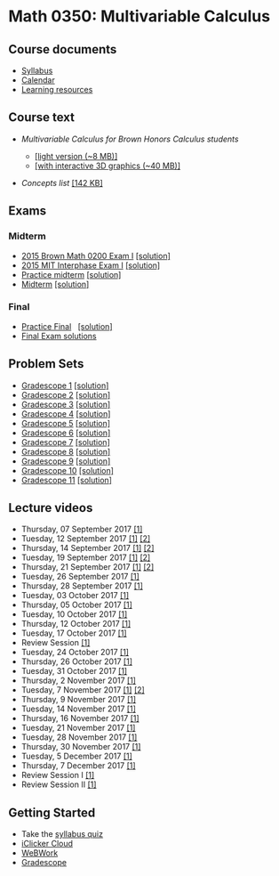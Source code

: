 
# Math 0350: Multivariable Calculus

<!--toc-->

<!--end-->

## Course documents

* [Syllabus](pdf/math0350_syllabus.pdf)
* [Calendar](pdf/math0350_calendar.pdf)
* [Learning resources](coursesuccess)

## Course text

* _Multivariable Calculus for Brown Honors Calculus students_
    * [[light version (~8 MB)]](https://github.com/sswatson/MultivariableCalculus.tex/raw/master/MultivariableCalculus.pdf)  
    * [[with interactive 3D graphics (~40 MB)]](https://github.com/sswatson/MultivariableCalculus.tex/raw/master/MultivariableCalculus_3D.pdf)

* _Concepts list_ [[142 KB]](pdf/math0350_concepts_list.pdf)

## Exams

### Midterm

*   [2015 Brown Math 0200 Exam I](pdf/math0200_exam1.pdf) [[solution]](pdf/math0200_exam1sol.pdf)
*   [2015 MIT Interphase Exam I](pdf/interphase_2015_exam1.pdf) [[solution]](pdf/interphase_2015_exam1sol.pdf) 
*   [Practice midterm](pdf/math0350_practicemidterm.pdf) [[solution]](pdf/math0350_practicemidterm1sol.pdf)
*   [Midterm](pdf/math0350_midterm.pdf) [[solution]](pdf/math0350_midtermsol.pdf)

### Final

*   [Practice Final](pdf/math0350_practicefinal.pdf)   [[solution]](pdf/math0350_practicefinalsol.pdf)
*   [Final Exam solutions](pdf/math0350_finalsol.pdf)

## Problem Sets

*   [Gradescope 1](pdf/math0350_pset1.pdf) [[solution]](pdf/math0350_pset1sol.pdf)
*   [Gradescope 2](pdf/math0350_pset2.pdf) [[solution]](pdf/math0350_pset2sol.pdf)
*   [Gradescope 3](pdf/math0350_pset3.pdf) [[solution]](pdf/math0350_pset3sol.pdf)
*   [Gradescope 4](pdf/math0350_pset4.pdf) [[solution]](pdf/math0350_pset4sol.pdf)
*   [Gradescope 5](pdf/math0350_pset5.pdf) [[solution]](pdf/math0350_pset5sol.pdf)
*   [Gradescope 6](pdf/math0350_pset6.pdf) [[solution]](pdf/math0350_pset6sol.pdf)
*   [Gradescope 7](pdf/math0350_pset7.pdf) [[solution]](pdf/math0350_pset7sol.pdf)
*   [Gradescope 8](pdf/math0350_pset8.pdf) [[solution]](pdf/math0350_pset8sol.pdf)
*   [Gradescope 9](pdf/math0350_pset9.pdf) [[solution]](pdf/math0350_pset9sol.pdf)
*   [Gradescope 10](pdf/math0350_pset10.pdf) [[solution]](pdf/math0350_pset10sol.pdf)
*   [Gradescope 11](pdf/math0350_pset11.pdf) [[solution]](pdf/math0350_pset11sol.pdf)

## Lecture videos

*   Thursday, 07 September 2017 [[1]](https://youtu.be/RjyVbLqBntc)
*   Tuesday, 12 September 2017 [[1]](https://youtu.be/-71aJyDkJZU) [[2]](https://youtu.be/5EIWoQsNvt8)
*   Thursday, 14 September 2017 [[1]](https://youtu.be/E26fpiANFrI) [[2]](https://youtu.be/Oa0IM0SNdmQ)
*   Tuesday, 19 September 2017 [[1]](https://youtu.be/HbsFWVcvfrY) [[2]](missing)
*   Thursday, 21 September 2017 [[1]](https://youtu.be/a5uxIde-z3c) [[2]](https://youtu.be/HHoFrdDYJC0)
*   Tuesday, 26 September 2017 [[1]](https://youtu.be/NsOmW75TTf8)
*   Thursday, 28 September 2017 [[1]](https://youtu.be/mN_VHEVMFMU)
*   Tuesday, 03 October 2017 [[1]](https://youtu.be/sD_kDVbkveU)
*   Thursday, 05 October 2017 [[1]](https://youtu.be/GyV55MTx5Og)
*   Tuesday, 10 October 2017 [[1]](https://youtu.be/6mmOV_fzS8o)
*   Thursday, 12 October 2017 [[1]](https://youtu.be/kXHmsBEj8tM)
*   Tuesday, 17 October 2017 [[1]](https://youtu.be/YFGzNgJEnt8)
*   Review Session [[1]](https://youtu.be/gf48mfHDHOA)
*   Tuesday, 24 October 2017 [[1]](https://youtu.be/0UpbNTkr4WE)
*   Thursday, 26 October 2017 [[1]](https://youtu.be/YwSd9VG6w-s)
*   Tuesday, 31 October 2017 [[1]](https://youtu.be/BkrlKSjU2LY)
*   Thursday, 2 November 2017 [[1]](https://youtu.be/ofRh209U-ZE)
*   Tuesday, 7 November 2017 [[1]](missing) [[2]](https://youtu.be/p7H40DKdPfE)
*   Thursday, 9 November 2017 [[1]](https://youtu.be/hnB52kox-mo)
*   Tuesday, 14 November 2017 [[1]](https://youtu.be/3JzLekRZZJc)
*   Thursday, 16 November 2017 [[1]](https://youtu.be/_69PVa63uLU)
*   Tuesday, 21 November 2017 [[1]](https://youtu.be/KTtdSoG4QHo)
*   Tuesday, 28 November 2017 [[1]](https://youtu.be/qDMXLjHwsVc)
*   Thursday, 30 November 2017 [[1]](https://youtu.be/24ZgjWA078s)
*   Tuesday, 5 December 2017 [[1]](https://youtu.be/0BzSJlWygd0)
*   Thursday, 7 December 2017 [[1]](https://youtu.be/L5HuYa5rS-A)
*   Review Session I [[1]](https://youtu.be/Mi3i4TgJYwY)
*   Review Session II [[1]](https://youtu.be/Eoqta2nKp2A)

## Getting Started

*   Take the [syllabus quiz](https://docs.google.com/forms/d/e/1FAIpQLSc5THTBEWHNiiZOXlTFjOLy_y9sS-BOjmvqOhJlSjB2xRs8_w/viewform?usp=sf_link)
*   [iClicker Cloud](iclicker)
*   [WeBWork](webwork)
*   [Gradescope](gradescope)
